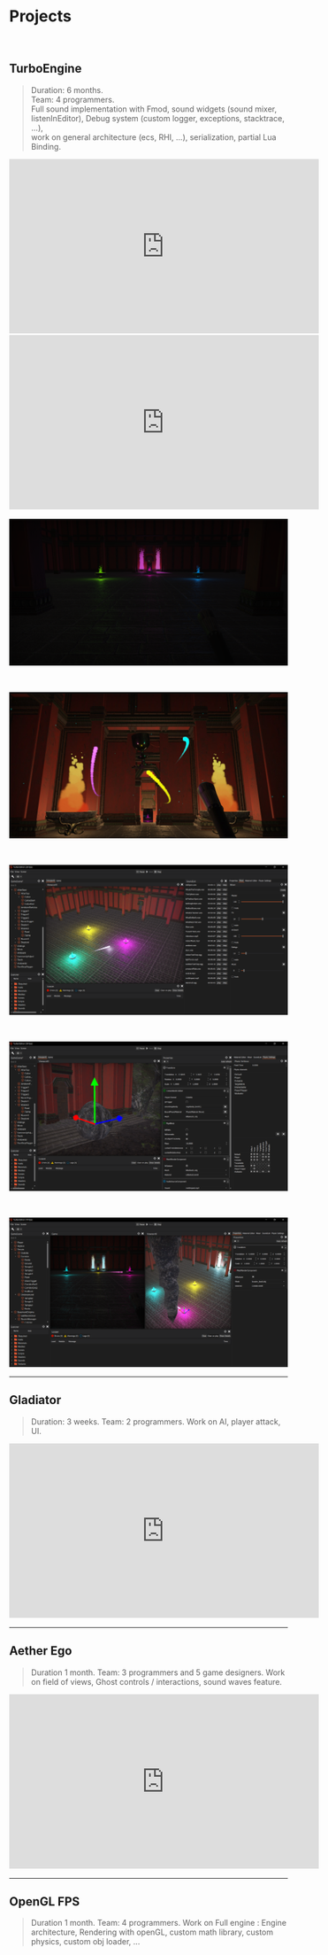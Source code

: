 # Projects

<br>

## TurboEngine
> Duration: 6 months.  
> Team: 4 programmers.  
> Full sound implementation with Fmod, sound widgets (sound mixer, listenInEditor), Debug system (custom logger, exceptions, stacktrace, ...),   
work on general architecture (ecs, RHI, ...), serialization, partial Lua Binding.  

<iframe width="560" height="315" src="https://www.youtube.com/embed/VYD-geeUGvE" frameborder="0" allow="accelerometer; autoplay; encrypted-media; gyroscope; picture-in-picture" allowfullscreen></iframe>

<br>

<iframe width="560" height="315" src="https://www.youtube.com/embed/8lSzQ4YnoVc" frameborder="0" allow="accelerometer; autoplay; encrypted-media; gyroscope; picture-in-picture" allowfullscreen></iframe>

<br>

![game screenShoot](Media/Screenshots/TurboEngine14.png)

<br>

![game screenShoot](Media/Screenshots/TurboEngine13.jpg)

<br>

![game screenShoot](Media/Screenshots/TurboEngine7.PNG)

<br>

![game screenShoot](Media/Screenshots/TurboEngine6.PNG)

<br>

![game screenShoot](Media/Screenshots/TurboEngine4.PNG)

---

## Gladiator
> Duration: 3 weeks.
> Team: 2 programmers.
> Work on AI, player attack, UI.

<iframe width="560" height="315" src="https://www.youtube.com/embed/8AxwOHNeTm4" frameborder="0" allow="accelerometer; autoplay; encrypted-media; gyroscope; picture-in-picture" allowfullscreen></iframe>

---

## Aether Ego
> Duration 1 month.
> Team: 3 programmers and 5 game designers.
> Work on field of views, Ghost controls / interactions, sound waves feature.

<iframe width="560" height="315" src="https://www.youtube.com/embed/R4-oihKdMvY" frameborder="0" allow="accelerometer; autoplay; encrypted-media; gyroscope; picture-in-picture" allowfullscreen></iframe>

---

## OpenGL FPS
> Duration 1 month.
> Team: 4 programmers.
> Work on Full engine : Engine architecture, Rendering with openGL, custom math library, custom physics, custom obj loader, ...

